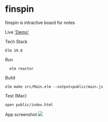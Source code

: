 # finspin
finspin is intractive board for notes

Live ['Demo'](https://ranraj.github.io/finspin/index.html)

Tech Stack  
```
Elm 19.0
```

Run
```
  elm reactor
```  
Build
```
elm make src/Main.elm --output=public/main.js
```

Test (Mac) 
```
open public/index.html
```
App screenshot
![](https://ranraj.github.io/finspin/Screenshot.png)
